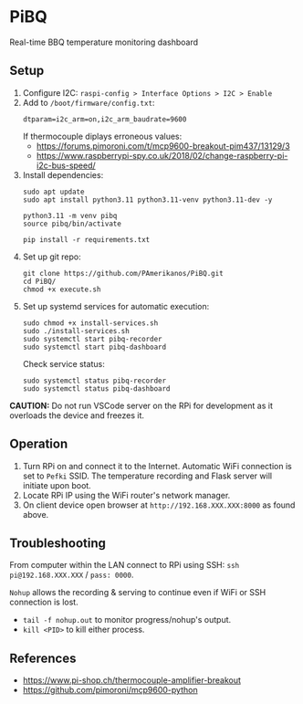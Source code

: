 # PiBQ
Real-time BBQ temperature monitoring dashboard

## Setup
1. Configure I2C: `raspi-config > Interface Options > I2C > Enable`
2. Add to `/boot/firmware/config.txt`:
    ```
    dtparam=i2c_arm=on,i2c_arm_baudrate=9600
    ```
    If thermocouple diplays erroneous values:
    - https://forums.pimoroni.com/t/mcp9600-breakout-pim437/13129/3
    - https://www.raspberrypi-spy.co.uk/2018/02/change-raspberry-pi-i2c-bus-speed/
3. Install dependencies: 
    ```
    sudo apt update
    sudo apt install python3.11 python3.11-venv python3.11-dev -y
    
    python3.11 -m venv pibq
    source pibq/bin/activate

    pip install -r requirements.txt
    ```
4. Set up git repo:
    ```
    git clone https://github.com/PAmerikanos/PiBQ.git
    cd PiBQ/
    chmod +x execute.sh
    ```
5. Set up systemd services for automatic execution:
    ```
    sudo chmod +x install-services.sh
    sudo ./install-services.sh
    sudo systemctl start pibq-recorder
    sudo systemctl start pibq-dashboard
    ```
    Check service status:
    ```
    sudo systemctl status pibq-recorder
    sudo systemctl status pibq-dashboard
    ```

**CAUTION:** Do not run VSCode server on the RPi for development as it overloads the device and freezes it.

## Operation
1. Turn RPi on and connect it to the Internet. Automatic WiFi connection is set to `Pefki` SSID. The temperature recording and Flask server will initiate upon boot.
2. Locate RPi IP using the WiFi router's network manager.
3. On client device open browser at `http://192.168.XXX.XXX:8000` as found above.

## Troubleshooting
From computer within the LAN connect to RPi using SSH: `ssh pi@192.168.XXX.XXX` / `pass: 0000`.

`Nohup` allows the recording & serving to continue even if WiFi or SSH connection is lost.
- `tail -f nohup.out` to monitor progress/nohup's output.
- `kill <PID>` to kill either process.

## References
- https://www.pi-shop.ch/thermocouple-amplifier-breakout
- https://github.com/pimoroni/mcp9600-python
